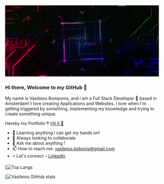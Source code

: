 
![ colorful Tech ](chain.gif) [](chain.gif)

### Hi there, Welcome to my GitHub 👋



My name is Vasileios Bomponis, and i am a Full Stack Developer 🚀 based in Amsterdam! I love creating Applications and Websites. I love when I'm getting triggered by something, implementing my knowledge and trying to create something unique.

Hereby my Portfolio ® [Hit it 🤖](https://gracious-bardeen-70f517.netlify.app/)

- 🌱 Learning anything I can get my hands on!
- 👯 Always looking to collaborate
- 💬 Ask me about anything !
- 📫 How to reach me: vasileios.bobonis@gmail.com
- ⚡ Let's connect – [LinkedIn](https://www.linkedin.com/in/vasileios-bomponis-a20673121/)

[![Top Langs](https://github-readme-stats.vercel.app/api/top-langs/?username=Vasileios1314&layout=compact)

[![Vasileios GitHub stats](https://github-readme-stats.vercel.app/api?username=Vasileios1314)

